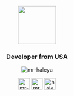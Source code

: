 <p align="center">
  <img width="100" src="https://visitor-badge.glitch.me/badge?page_id=mr-haleya">
</p>

<h3 align="center">Developer from USA</h3>
<p align="center"><img align="center" src="https://github-readme-stats.vercel.app/api?username=mr-haleya&show_icons=true&theme=gotham" alt="mr-haleya" /></p>

<p align="center">
<a href="https://stackoverflow.com/users/7915818/mr-haleya" target="blank"><img align="center" src="https://cdn.jsdelivr.net/npm/simple-icons@3.0.1/icons/stackoverflow.svg" alt="mr-haleya" height="30" width="30" /></a>
<a href="https://fb.com/mr.haleya" target="blank"><img align="center" src="https://cdn.jsdelivr.net/npm/simple-icons@3.0.1/icons/facebook.svg" alt="mr.haleya" height="30" width="30" /></a>
<a href="https://instagram.com/hales_tech" target="blank"><img align="center" src="https://cdn.jsdelivr.net/npm/simple-icons@3.0.1/icons/instagram.svg" alt="hales_tech" height="30" width="30" /></a>
</p>
